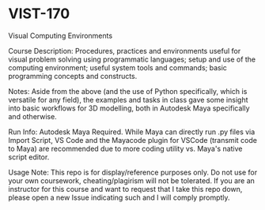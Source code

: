 # VIST-170
Visual Computing Environments

Course Description: Procedures, practices and environments useful for visual problem solving using programmatic languages; setup and use of the computing environment; useful system tools and commands; basic programming concepts and constructs. 

Notes: Aside from the above (and the use of Python specifically, which is versatile for any field), the examples and tasks in class gave some insight into basic workflows for 3D modelling, both in Autodesk Maya specifically and otherwise. 

Run Info: Autodesk Maya Required. While Maya can directly run .py files via Import Script, VS Code and the Mayacode plugin for VSCode (transmit code to Maya) are recommended due to more coding utility vs. Maya's native script editor.


Usage Note: This repo is for display/reference purposes only. Do not use for your own coursework, cheating/plagirism will not be tolerated. If you are an instructor for this course and want to request that I take this repo down, please open a new Issue indicating such and I will comply promptly. 

